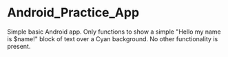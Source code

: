 # Android_Practice_App
Simple basic Android app.  Only functions to show a simple "Hello my name is $name!" block of text over a Cyan background.  No other functionality is present.